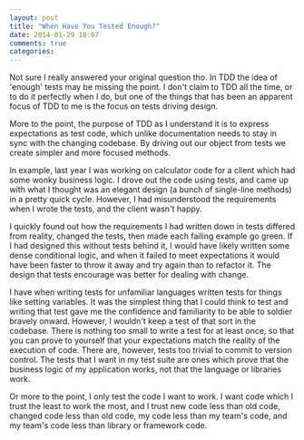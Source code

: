 ```yaml
---
layout: post
title: "When Have You Tested Enough?"
date: 2014-01-29 10:07
comments: true
categories:
---
```

Not sure I really answered your original question tho. In TDD the idea of 'enough' tests may be missing the point. I don't claim to TDD all the time, or to do it perfectly when I do, but one of the things that has been an apparent focus of TDD to me is the focus on tests driving design.

More to the point, the purpose of TDD as I understand it is to express expectations as test code, which unlike documentation needs to stay in sync with the changing codebase. By driving out our object from tests we create simpler and more focused methods.

In example, last year I was working on calculator code for a client which had some wonky business logic. I drove out the code using tests, and came up with what I thought was an elegant design (a bunch of single-line methods) in a pretty quick cycle. However, I had misunderstood the requirements when I wrote the tests, and the client wasn't happy.

I quickly found out how the requirements I had written down in tests differed from reality, changed the tests, then made each failing example go green. If I had designed this without tests behind it, I would have likely written some dense conditional logic, and when it failed to meet expectations it would have been faster to throw it away and try again than to refactor it. The design that tests encourage was better for dealing with change.

I have when writing tests for unfamiliar languages written tests for things like setting variables. It was the simplest thing that I could think to test and writing that test gave me the confidence and familiarity to be able to soldier bravely onward. However, I wouldn't keep a test of that sort in the codebase. There is nothing too small to write a test for at least once, so that you can prove to yourself that your expectations match the reality of the execution of code. There are, however, tests too trivial to commit to version control. The tests that I want in my test suite are ones which prove that the business logic of my application works, not that the language or libraries work.

Or more to the point, I only test the code I want to work. I want code which I trust the least to work the most, and I trust new code less than old code, changed code less than old code, my code less than my team's code, and my team's code less than library or framework code.